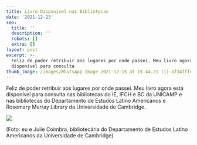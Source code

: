```yaml
---
title: Livro Disponível nas Bibliotecas
date: '2021-12-23'
seo:
  title: ''
  description: ''
  robots: []
  extra: []
layout: post
excerpt: >-
  Feliz de poder retribuir aos lugares por onde passei. Meu livro agora está
  disponível para consulta
thumb_image: /images/WhatsApp Image 2021-12-15 at 15.44.21 (1)-af34fffd.jpeg
---
```

Feliz de poder retribuir aos lugares por onde passei. Meu livro agora está disponível para consulta nas bibliotecas do IE, IFCH e BC da UNICAMP e nas bibliotecas do Departamento de Estudos Latino Americanos e Rosemary Murray Library da Universidade de Cambridge. 

![](/images/WhatsApp%20Image%202021-12-15%20at%2015.44.21%20\(1\)-af34fffd.jpeg)

(Foto: eu e Julie Coimbra, bibliotecária do Departamento de Estudos Latino Americanos da Universidade de Cambridge)
